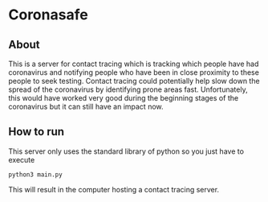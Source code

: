 # Coronasafe

## About
This is a server for contact tracing which is tracking which people have had coronavirus and notifying people who have been in close proximity to these people to seek testing. Contact tracing could potentially help slow down the spread of the coronavirus by identifying prone areas fast. Unfortunately, this would have worked very good during the beginning stages of the coronavirus but it can still have an impact now. 

## How to run
This server only uses the standard library of python so you just have to execute 

``python3 main.py``


This will result in the computer hosting a contact tracing server.
